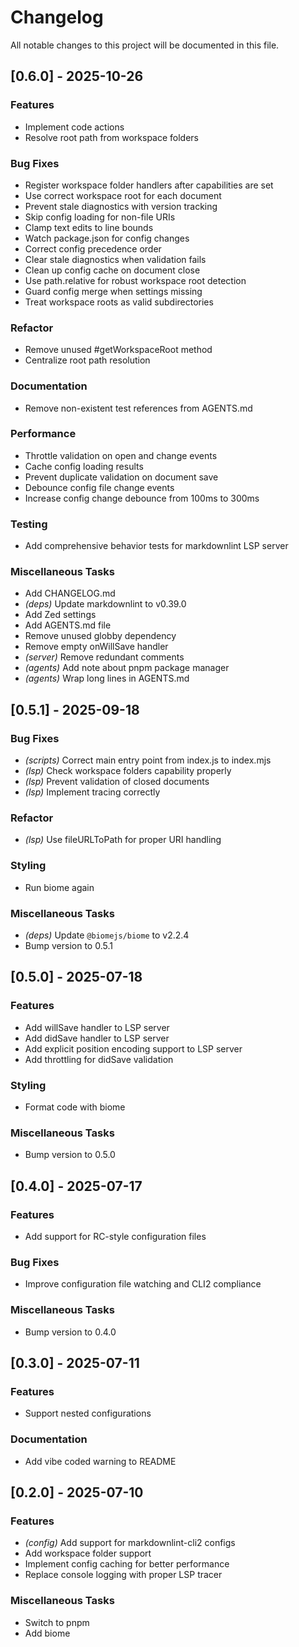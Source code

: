 # Changelog

All notable changes to this project will be documented in this file.

## [0.6.0] - 2025-10-26

### Features

- Implement code actions
- Resolve root path from workspace folders

### Bug Fixes

- Register workspace folder handlers after capabilities are set
- Use correct workspace root for each document
- Prevent stale diagnostics with version tracking
- Skip config loading for non-file URIs
- Clamp text edits to line bounds
- Watch package.json for config changes
- Correct config precedence order
- Clear stale diagnostics when validation fails
- Clean up config cache on document close
- Use path.relative for robust workspace root detection
- Guard config merge when settings missing
- Treat workspace roots as valid subdirectories

### Refactor

- Remove unused #getWorkspaceRoot method
- Centralize root path resolution

### Documentation

- Remove non-existent test references from AGENTS.md

### Performance

- Throttle validation on open and change events
- Cache config loading results
- Prevent duplicate validation on document save
- Debounce config file change events
- Increase config change debounce from 100ms to 300ms

### Testing

- Add comprehensive behavior tests for markdownlint LSP server

### Miscellaneous Tasks

- Add CHANGELOG.md
- *(deps)* Update markdownlint to v0.39.0
- Add Zed settings
- Add AGENTS.md file
- Remove unused globby dependency
- Remove empty onWillSave handler
- *(server)* Remove redundant comments
- *(agents)* Add note about pnpm package manager
- *(agents)* Wrap long lines in AGENTS.md

## [0.5.1] - 2025-09-18

### Bug Fixes

- *(scripts)* Correct main entry point from index.js to index.mjs
- *(lsp)* Check workspace folders capability properly
- *(lsp)* Prevent validation of closed documents
- *(lsp)* Implement tracing correctly

### Refactor

- *(lsp)* Use fileURLToPath for proper URI handling

### Styling

- Run biome again

### Miscellaneous Tasks

- *(deps)* Update `@biomejs/biome` to v2.2.4
- Bump version to 0.5.1

## [0.5.0] - 2025-07-18

### Features

- Add willSave handler to LSP server
- Add didSave handler to LSP server
- Add explicit position encoding support to LSP server
- Add throttling for didSave validation

### Styling

- Format code with biome

### Miscellaneous Tasks

- Bump version to 0.5.0

## [0.4.0] - 2025-07-17

### Features

- Add support for RC-style configuration files

### Bug Fixes

- Improve configuration file watching and CLI2 compliance

### Miscellaneous Tasks

- Bump version to 0.4.0

## [0.3.0] - 2025-07-11

### Features

- Support nested configurations

### Documentation

- Add vibe coded warning to README

## [0.2.0] - 2025-07-10

### Features

- *(config)* Add support for markdownlint-cli2 configs
- Add workspace folder support
- Implement config caching for better performance
- Replace console logging with proper LSP tracer

### Miscellaneous Tasks

- Switch to pnpm
- Add biome

